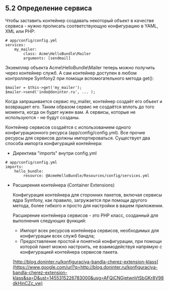 ## 5.2 Определение сервиса 

Чтобы заставить контейнер создавать некоторый объект в качестве сервиса - нужно прописать соответствующую конфигурацию в YAML, XML или PHP:
```
# app/config/config.yml
services:
    my_mailer:
        class: Acme\HelloBundle\Mailer
        arguments: [sendmail]
```
Экземпляр объекта Acme\HelloBundle\Mailer теперь можно получить через контейнер служб. А сам контейнер доступен в любом контроллере Symfony2 при помощи вспомогательного метода get():
```
$mailer = $this->get('my_mailer');
$mailer->send('indo@doninter.ru', ... );
```
Когда запрашивается сервис my_mailer, контейнер создаёт его объект и возвращает его. Таким образом сервис не создаётся вплоть до того момента, когда он будет нужен вам. А сервисы, которые не используются - не будут созданы.

Контейнер сервисов создаётся с использованием одного конфигурационного ресурса (app/config/config.yml). Все прочие ресурсы для сервисов должны импортироваться. Существует два способа импорта конфигураций контейнера:

*   Директива "imports" внутри config.yml
```
# app/config/config.yml
imports:
    hello_bundle:
        resource: @AcmeHelloBundle/Resources/config/services.yml
```
*   Расширения контейнера (Container Extensions)

    Конфигурация контейнера для сторонних пакетов, включая сервисы ядра Symfony, как правило, загружается при помощи другого метода, более гибкого и просто для настройки в вашем приложении.

    Расширение контейнера сервисов - это PHP класс, созданный для выполнения следующих функций:

    * Импорт всех ресурсов контейнера сервисов, необходимых для конфигурации всех служб бандла;
    * Предоставление простой и понятной конфигурации, при помощи которой пакет можно настроить, не взаимодействуя напрямую с конфигурацией контейнера сервисов пакета.

    [http://blog.doninter.ru/konfiguraciya-bandla-cherez-extension-klass](https://www.google.com/url?q=http://blog.doninter.ru/konfiguraciya-bandla-cherez-extension-klass&sa=D&ust=1455315226783000&usg=AFQjCNGjetwnVtSbGKr8V98dkHinCZc_yw)
